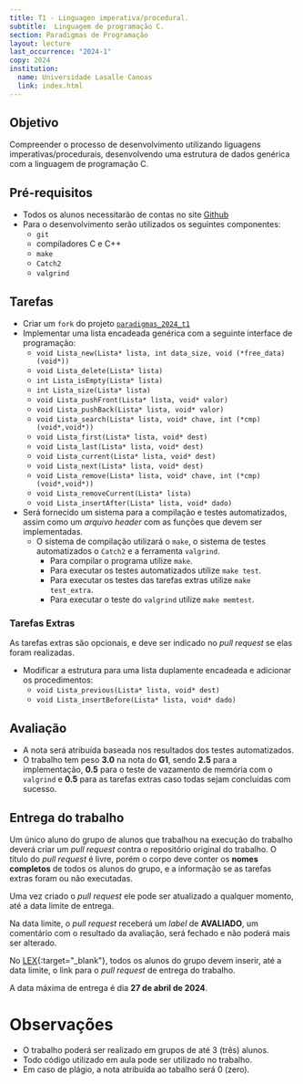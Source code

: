 ```yaml
---
title: T1 - Linguagen imperativa/procedural.
subtitle:  Linguagem de programação C.
section: Paradigmas de Programação
layout: lecture
last_occurrence: "2024-1"
copy: 2024
institution:
  name: Universidade Lasalle Canoas
  link: index.html
---
```


## Objetivo

Compreender o processo de desenvolvimento utilizando liguagens imperativas/procedurais, desenvolvendo uma estrutura de dados genérica com a linguagem de programação C.

## Pré-requisitos

* Todos os alunos necessitarão de contas no site [Github](https://github.com)
* Para o desenvolvimento serão utilizados os seguintes componentes:
    * `git`
    * compiladores C e C++
    * `make`
    * `Catch2`
    * `valgrind`

## Tarefas

* Criar um `fork` do projeto [`paradigmas_2024_t1`](https://github.com/exercicios-programacao/paradigmas_2024_t1)
* Implementar uma lista encadeada genérica com a seguinte interface de programação:
    * `void Lista_new(Lista* lista, int data_size, void (*free_data)(void*))`
    * `void Lista_delete(Lista* lista)`
    * `int Lista_isEmpty(Lista* lista)`
    * `int Lista_size(Lista* lista)`
    * `void Lista_pushFront(Lista* lista, void* valor)`
    * `void Lista_pushBack(Lista* lista, void* valor)`
    * `void Lista_search(Lista* lista, void* chave, int (*cmp)(void*,void*))`
    * `void Lista_first(Lista* lista, void* dest)`
    * `void Lista_last(Lista* lista, void* dest)`
    * `void Lista_current(Lista* lista, void* dest)`
    * `void Lista_next(Lista* lista, void* dest)`
    * `void Lista_remove(Lista* lista, void* chave, int (*cmp)(void*,void*))`
    * `void Lista_removeCurrent(Lista* lista)`
    * `void Lista_insertAfter(Lista* lista, void* dado)`
* Será fornecido um sistema para a compilação e testes automatizados, assim como um _arquivo header_ com as funções que devem ser implementadas.
    * O sistema de compilação utilizará o `make`, o sistema de testes automatizados o `Catch2` e a ferramenta `valgrind`.
        * Para compilar o programa utilize `make`.
        * Para executar os testes automatizados utilize `make test`.
        * Para executar os testes das tarefas extras utilize `make test_extra`.
        * Para executar o teste do `valgrind` utilize `make memtest`.


### Tarefas Extras

As tarefas extras são opcionais, e deve ser indicado no _pull request_ se elas foram realizadas.

* Modificar a estrutura para uma lista duplamente encadeada e adicionar os procedimentos:
    * `void Lista_previous(Lista* lista, void* dest)`
    * `void Lista_insertBefore(Lista* lista, void* dado)`


## Avaliação

* A nota será atribuída baseada nos resultados dos testes automatizados.
* O trabalho tem peso **3.0** na nota do **G1**, sendo **2.5** para a implementação, **0.5** para o teste de vazamento de memória com o `valgrind` e **0.5** para as tarefas extras caso todas sejam concluídas com sucesso.

## Entrega do trabalho

Um único aluno do grupo de alunos que trabalhou na execução do trabalho deverá criar um _pull request_ contra o repositório original do trabalho. O título do _pull request_ é livre, porém o corpo deve conter os **nomes completos** de todos os alunos do grupo, e a informação se as tarefas extras foram ou não executadas.

Uma vez criado o _pull request_ ele pode ser atualizado a qualquer momento, até a data limite de entrega.

Na data limite, o _pull request_ receberá um _label_ de **AVALIADO**, um comentário com o resultado da avaliação, será fechado e não poderá mais ser alterado.

No [LEX](https://lex2.unilasalle.edu.br){:target="\_blank"}, todos os alunos do grupo devem inserir, até a data limite, o link para o _pull request_ de entrega do trabalho.

A data máxima de entrega é dia **27 de abril de 2024**.

# Observações

* O trabalho poderá ser realizado em grupos de até 3 (três) alunos.
* Todo código utilizado em aula pode ser utilizado no trabalho.
* Em caso de plágio, a nota atribuída ao tabalho será 0 (zero).

